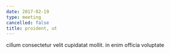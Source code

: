 ```yaml
---
date: 2017-02-19
type: meeting
cancelled: false
title: proident, ut
---
```

cillum consectetur velit cupidatat mollit. in enim officia voluptate